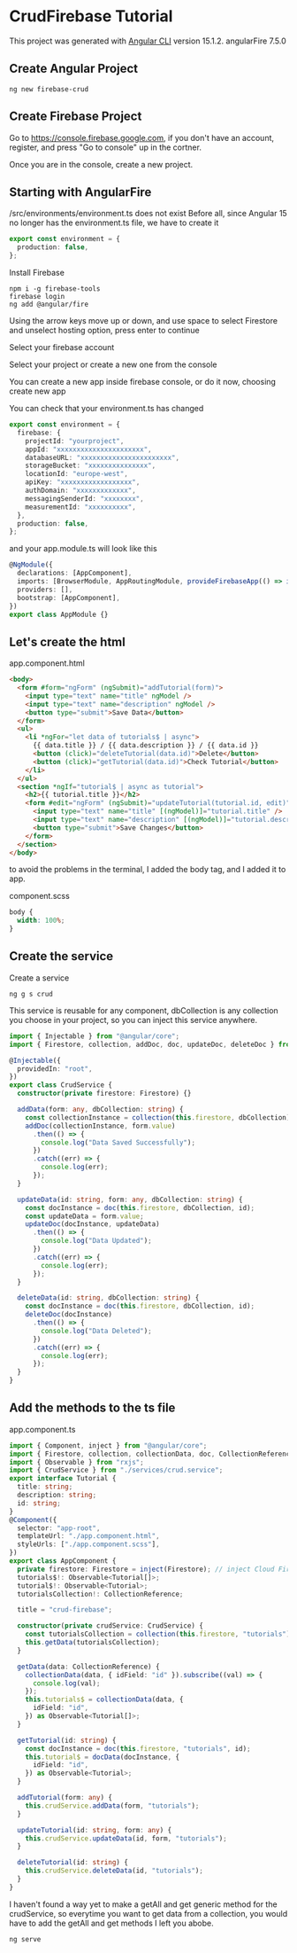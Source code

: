 # CrudFirebase Tutorial

This project was generated with [Angular CLI](https://github.com/angular/angular-cli) version 15.1.2.
angularFire 7.5.0

## Create Angular Project

```
ng new firebase-crud
```

## Create Firebase Project

Go to https://console.firebase.google.com, if you don't have an account, register, and press "Go to console" up in the cortner.

Once you are in the console, create a new project.

## Starting with AngularFire

/src/environments/environment.ts does not exist
Before all, since Angular 15 no longer has the environment.ts file, we have to create it

```ts
export const environment = {
  production: false,
};
```

Install Firebase

```
npm i -g firebase-tools
firebase login
ng add @angular/fire
```

Using the arrow keys move up or down, and use space to select Firestore and unselect hosting option, press enter to continue

Select your firebase account

Select your project or create a new one from the console

You can create a new app inside firebase console, or do it now, choosing create new app

You can check that your environment.ts has changed

```ts
export const environment = {
  firebase: {
    projectId: "yourproject",
    appId: "xxxxxxxxxxxxxxxxxxxxxx",
    databaseURL: "xxxxxxxxxxxxxxxxxxxxxxx",
    storageBucket: "xxxxxxxxxxxxxxx",
    locationId: "europe-west",
    apiKey: "xxxxxxxxxxxxxxxxxx",
    authDomain: "xxxxxxxxxxxxx",
    messagingSenderId: "xxxxxxxx",
    measurementId: "xxxxxxxxxx",
  },
  production: false,
};
```

and your app.module.ts will look like this

```ts
@NgModule({
  declarations: [AppComponent],
  imports: [BrowserModule, AppRoutingModule, provideFirebaseApp(() => initializeApp(environment.firebase)), provideFirestore(() => getFirestore())],
  providers: [],
  bootstrap: [AppComponent],
})
export class AppModule {}
```

## Let's create the html

app.component.html

```html
<body>
  <form #form="ngForm" (ngSubmit)="addTutorial(form)">
    <input type="text" name="title" ngModel />
    <input type="text" name="description" ngModel />
    <button type="submit">Save Data</button>
  </form>
  <ul>
    <li *ngFor="let data of tutorials$ | async">
      {{ data.title }} / {{ data.description }} / {{ data.id }}
      <button (click)="deleteTutorial(data.id)">Delete</button>
      <button (click)="getTutorial(data.id)">Check Tutorial</button>
    </li>
  </ul>
  <section *ngIf="tutorial$ | async as tutorial">
    <h2>{{ tutorial.title }}</h2>
    <form #edit="ngForm" (ngSubmit)="updateTutorial(tutorial.id, edit)">
      <input type="text" name="title" [(ngModel)]="tutorial.title" />
      <input type="text" name="description" [(ngModel)]="tutorial.description" />
      <button type="submit">Save Changes</button>
    </form>
  </section>
</body>
```

to avoid the problems in the terminal, I added the body tag, and I added it to app.

component.scss

```scss
body {
  width: 100%;
}
```

## Create the service

Create a service

```
ng g s crud
```

This service is reusable for any component, dbCollection is any collection you choose in your project, so you can inject this service anywhere.

```ts
import { Injectable } from "@angular/core";
import { Firestore, collection, addDoc, doc, updateDoc, deleteDoc } from "@angular/fire/firestore";

@Injectable({
  providedIn: "root",
})
export class CrudService {
  constructor(private firestore: Firestore) {}

  addData(form: any, dbCollection: string) {
    const collectionInstance = collection(this.firestore, dbCollection);
    addDoc(collectionInstance, form.value)
      .then(() => {
        console.log("Data Saved Successfully");
      })
      .catch((err) => {
        console.log(err);
      });
  }

  updateData(id: string, form: any, dbCollection: string) {
    const docInstance = doc(this.firestore, dbCollection, id);
    const updateData = form.value;
    updateDoc(docInstance, updateData)
      .then(() => {
        console.log("Data Updated");
      })
      .catch((err) => {
        console.log(err);
      });
  }

  deleteData(id: string, dbCollection: string) {
    const docInstance = doc(this.firestore, dbCollection, id);
    deleteDoc(docInstance)
      .then(() => {
        console.log("Data Deleted");
      })
      .catch((err) => {
        console.log(err);
      });
  }
}
```

## Add the methods to the ts file

app.component.ts

```ts
import { Component, inject } from "@angular/core";
import { Firestore, collection, collectionData, doc, CollectionReference, docData } from "@angular/fire/firestore";
import { Observable } from "rxjs";
import { CrudService } from "./services/crud.service";
export interface Tutorial {
  title: string;
  description: string;
  id: string;
}
@Component({
  selector: "app-root",
  templateUrl: "./app.component.html",
  styleUrls: ["./app.component.scss"],
})
export class AppComponent {
  private firestore: Firestore = inject(Firestore); // inject Cloud Firestore
  tutorials$!: Observable<Tutorial[]>;
  tutorial$!: Observable<Tutorial>;
  tutorialsCollection!: CollectionReference;

  title = "crud-firebase";

  constructor(private crudService: CrudService) {
    const tutorialsCollection = collection(this.firestore, "tutorials");
    this.getData(tutorialsCollection);
  }

  getData(data: CollectionReference) {
    collectionData(data, { idField: "id" }).subscribe((val) => {
      console.log(val);
    });
    this.tutorials$ = collectionData(data, {
      idField: "id",
    }) as Observable<Tutorial[]>;
  }

  getTutorial(id: string) {
    const docInstance = doc(this.firestore, "tutorials", id);
    this.tutorial$ = docData(docInstance, {
      idField: "id",
    }) as Observable<Tutorial>;
  }

  addTutorial(form: any) {
    this.crudService.addData(form, "tutorials");
  }

  updateTutorial(id: string, form: any) {
    this.crudService.updateData(id, form, "tutorials");
  }

  deleteTutorial(id: string) {
    this.crudService.deleteData(id, "tutorials");
  }
}
```

I haven't found a way yet to make a getAll and get generic method for the crudService, so everytime you want to get data from a collection, you would have to add the getAll and get methods I left you abobe.

```
ng serve
```
